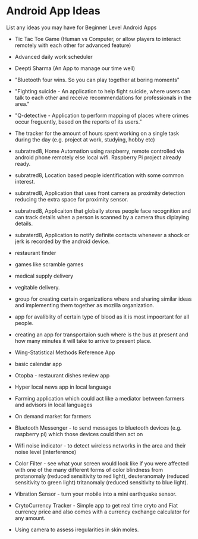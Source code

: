 # Android App Ideas

List any ideas you may have for Beginner Level Android Apps

- Tic Tac Toe Game (Human vs Computer, or allow players to interact remotely with each other for advanced feature)
- Advanced daily work scheduler
- Deepti Sharma (An App to manage our time well)
- "Bluetooth four wins. So you can play together at boring moments"
- "Fighting suicide - An application to help fight suicide, where users can talk to each other and receive recommendations for professionals in the area."
- "Q-detective - Application to perform mapping of places where crimes occur freguently, based on the reports of its users."
- The tracker for the amount of hours spent working on a single task during the day (e.g. project at work, studying, hobby etc)
- subratred8, Home Automation using raspberry, remote controlled via android phone remotely else local wifi. Raspberry Pi project already ready.
- subratred8, Location based people identification with some common interest.
- subratred8, Application that uses front camera as proximity detection reducing the extra space for proximity sensor.
- subratred8, Applicaiton that globally stores people face recognition and can track details when a person is scanned by a camera thus diplaying details.
- subraterd8, Application to notify definite contacts whenever a shock or jerk is recorded by the android device.
- restaurant finder
- games like scramble games
- medical supply delivery
- vegitable delivery.
- group for creating certain organizations where and sharing similar ideas and implementing them together as mozilla organization.
- app for avaliblity of certain type of blood as it is most impoortant for all people.
- creating an app for transportaion such where is the bus at present and how many minutes it will take to arrive to present place.
- Wing-Statistical Methods Reference App
- basic calendar app
- Otopba - restaurant dishes review app
- Hyper local news app in local language
- Farming application which could act like a mediator between farmers and advisors in local languages
- On demand market for farmers
- Bluetooth Messenger - to send messages to bluetooth devices (e.g. raspberry pi) which those devices could then act on
- Wifi noise indicator - to detect wireless networks in the area and their noise level (interference)
- Color Filter - see what your screen would look like if you were affected with one of the many different forms of color blindness from protanomaly (reduced sensitivity to red light), deuteranomaly (reduced sensitivity to green light) tritanomaly (reduced sensitivity to blue light).
- Vibration Sensor - turn your mobile into a mini earthquake sensor.

- CrytoCurrency Tracker - Simple app to get real time cryto and Fiat currency price and also comes with a currency exchange calculator for any amount. 
- Using camera to assess iregularities in skin moles.
